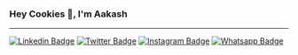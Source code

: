 <h3>Hey Cookies 👋, I'm Aakash</h3>
<hr />

[![Linkedin Badge](https://img.shields.io/badge/-LinkedIn-0e76a8?style=flat-square&logo=Linkedin&logoColor=white)](https://www.linkedin.com/in/cyberaakash/)
[![Twitter Badge](https://img.shields.io/badge/-Twitter-00acee?style=flat-square&logo=Twitter&logoColor=white)](https://twitter.com/cyberaakash)
[![Instagram Badge](https://img.shields.io/badge/-Instagram-e4405f?style=flat-square&logo=Instagram&logoColor=white)](https://instagram.com/cyberaakash/)
[![Whatsapp Badge](https://img.shields.io/badge/WhatsApp-25D366?style=flat-square&logo=whatsapp&logoColor=white)](https://wa.me/919384296895)
